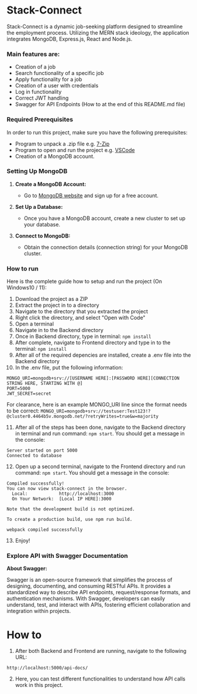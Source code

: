 # Stack-Connect

Stack-Connect is a dynamic job-seeking platform designed to streamline the employment process.
Utilizing the MERN stack ideology, the application integrates MongoDB, Express.js, React and Node.js.

### Main features are: 
  - Creation of a job
  - Search functionality of a specific job
  - Apply functionality for a job
  - Creation of a user with credentials
  - Log in functionality
  - Correct JWT handling
  - Swagger for API Endpoints (How to at the end of this README.md file)

### Required Prerequisites

In order to run this project, make sure you have the following prerequisites:
  - Program to unpack a .zip file e.g. [7-Zip](https://www.7-zip.org/)
  - Program to open and run the project e.g. [VSCode](https://code.visualstudio.com/)
  - Creation of a MongoDB account.

### Setting Up MongoDB

1. **Create a MongoDB Account:**
   - Go to [MongoDB website](https://www.mongodb.com/) and sign up for a free account.

2. **Set Up a Database:**
   - Once you have a MongoDB account, create a new cluster to set up your database.

3. **Connect to MongoDB:**
   - Obtain the connection details (connection string) for your MongoDB cluster.

### How to run

Here is the complete guide how to setup and run the project (On Windows10 / 11):
  1. Download the project as a ZIP
  2. Extract the project in to a directory
  3. Navigate to the directory that you extracted the project
  4. Right click the directory, and select "Open with Code"
  5. Open a terminal
  6. Navigate in to the Backend directory
  7. Once in Backend directory, type in terminal: `npm install`
  8. After complete, navigate to Frontend directory and type in to the terminal: `npm install`
  9. After all of the required depencies are installed, create a .env file into the Backend directory
  10. In the .env file, put the following information:
```
MONGO_URI=mongodb+srv://[USERNAME HERE]:[PASSWORD HERE][CONNECTION STRING HERE, STARTING WITH @]
PORT=5000
JWT_SECRET=secret
```
For clearance, here is an example MONGO_URI line since the format needs to be correct: `MONGO_URI=mongodb+srv://testuser:Test123!?@cluster0.4464b5v.mongodb.net/?retryWrites=true&w=majority`

  11. After all of the steps has been done, navigate to the Backend directory in terminal and run command: `npm start`. You should get a message in the console:
```
Server started on port 5000
Connected to database
```
  12. Open up a second terminal, navigate to the Frontend directory and run command: `npm start`. You should get a message in the console:
```
Compiled successfully!
You can now view stack-connect in the browser.
  Local:            http://localhost:3000
  On Your Network:  [Local IP HERE]:3000

Note that the development build is not optimized.

To create a production build, use npm run build.

webpack compiled successfully
```
13. Enjoy!

### Explore API with Swagger Documentation

**About Swagger:**

Swagger is an open-source framework that simplifies the process of designing, documenting, and consuming RESTful APIs. It provides a standardized way to describe API endpoints, request/response formats, and authentication mechanisms. With Swagger, developers can easily understand, test, and interact with APIs, fostering efficient collaboration and integration within projects.

# How to

1. After both Backend and Frontend are running, navigate to the following URL:
```
http://localhost:5000/api-docs/
```
2. Here, you can test different functionalities to understand how API calls work in this project.
  
